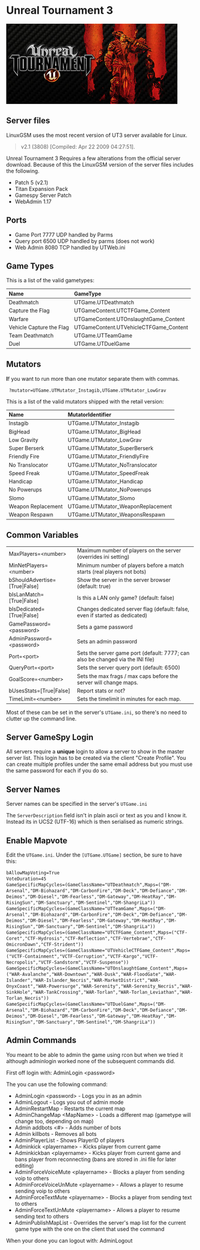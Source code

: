 # Unreal Tournament 3

![](../.gitbook/assets/unreal-tournament-3.jpg)

## Server files

LinuxGSM uses the most recent version of UT3 server available for Linux.

> v2.1 \(3808\) \[Compiled: Apr 22 2009 04:27:51\].

Unreal Tournament 3 Requires a few alterations from the official server download. Because of this the LinuxGSM version of the server files includes the following.

* Patch 5 \(v2.1\)
* Titan Expansion Pack
* Gamespy Server Patch
* WebAdmin 1.17

## Ports

* Game Port 7777 UDP handled by Parms
* Query port 6500 UDP handled by parms \(does not work\)
* Web Admin 8080 TCP handled by UTWeb.ini

## **Game Types**

This is a list of the valid gametypes:

| Name | GameType |
| :--- | :--- |
| Deathmatch | UTGame.UTDeathmatch |
| Capture the Flag | UTGameContent.UTCTFGame\_Content |
| Warfare | UTGameContent.UTOnslaughtGame\_Content |
| Vehicle Capture the Flag | UTGameContent.UTVehicleCTFGame\_Content |
| Team Deathmatch | UTGame.UTTeamGame |
| Duel | UTGame.UTDuelGame |

## **Mutators**

**I**f you want to run more than one mutator separate them with commas.

```text
 ?mutator=UTGame.UTMutator_Instagib,UTGame.UTMutator_LowGrav
```

This is a list of the valid mutators shipped with the retail version:

| Name | MutatorIdentifier |
| :--- | :--- |
| Instagib | UTGame.UTMutator\_Instagib |
| BigHead | UTGame.UTMutator\_BigHead |
| Low Gravity | UTGame.UTMutator\_LowGrav |
| Super Berserk | UTGame.UTMutator\_SuperBerserk |
| Friendly Fire | UTGame.UTMutator\_FriendlyFire |
| No Translocator | UTGame.UTMutator\_NoTranslocator |
| Speed Freak | UTGame.UTMutator\_SpeedFreak |
| Handicap | UTGame.UTMutator\_Handicap |
| No Powerups | UTGame.UTMutator\_NoPowerups |
| Slomo | UTGame.UTMutator\_Slomo |
| Weapon Replacement | UTGame.UTMutator\_WeaponReplacement |
| Weapon Respawn | UTGame.UTMutator\_WeaponsRespawn |

## **Common Variables**

|  |  |
| :--- | :--- |
| MaxPlayers=&lt;number&gt; | Maximum number of players on the server \(overrides ini setting\) |
| MinNetPlayers=&lt;number&gt; | Minimum number of players before a match starts \(real players not bots\) |
| bShouldAdvertise=\[True\|False\] | Show the server in the server browser \(default: true\) |
| bIsLanMatch=\[True\|False\] | Is this a LAN only game? \(default: false\) |
| bIsDedicated=\[True\|False\] | Changes dedicated server flag \(default: false, even if started as dedicated\) |
| GamePassword=&lt;password&gt; | Sets a game password |
| AdminPassword=&lt;password&gt; | Sets an admin password |
| Port=&lt;port&gt; |  Sets the server game port \(default: 7777; can also be changed via the INI file\) |
| QueryPort=&lt;port&gt; | Sets the server query port \(default: 6500\) |
| GoalScore=&lt;number&gt; | Sets the max frags / max caps before the server will change maps. |
| bUsesStats=\[True\|False\] | Report stats or not? |
| TimeLimit=&lt;number&gt; | Sets the timelimit in minutes for each map. |

Most of these can be set in the server's `UTGame.ini`, so there's no need to clutter up the command line.

## **Server GameSpy Login**

All servers require a **unique** login to allow a server to show in the master server list. This login has to be created via the client "Create Profile". You can create multiple profiles under the same email address but you must use the same password for each if you do so.

## **Server Names**

Server names can be specified in the server's `UTGame.ini`

The `ServerDescription` field isn't in plain ascii or text as you and I know it. Instead its in UCS2 \(UTF-16\) which is then serialised as numeric strings.

## **Enable Mapvote**

Edit the `UTGame.ini`. Under the `[UTGame.UTGame]` section, be sure to have this:

```text
bAllowMapVoting=True
VoteDuration=45
GameSpecificMapCycles=(GameClassName="UTDeathmatch",Maps=("DM-Arsenal","DM-Biohazard","DM-CarbonFire","DM-Deck","DM-Defiance","DM-Deimos","DM-Diesel","DM-Fearless","DM-Gateway","DM-HeatRay","DM-RisingSun","DM-Sanctuary","DM-Sentinel","DM-ShangriLa"))
GameSpecificMapCycles=(GameClassName="UTTeamGame",Maps=("DM-Arsenal","DM-Biohazard","DM-CarbonFire","DM-Deck","DM-Defiance","DM-Deimos","DM-Diesel","DM-Fearless","DM-Gateway","DM-HeatRay","DM-RisingSun","DM-Sanctuary","DM-Sentinel","DM-ShangriLa"))
GameSpecificMapCycles=(GameClassName="UTCTFGame_Content",Maps=("CTF-Coret","CTF-Hydrosis","CTF-Reflection","CTF-Vertebrae","CTF-OmicronDawn","CTF-Strident"))
GameSpecificMapCycles=(GameClassName="UTVehicleCTFGame_Content",Maps=("VCTF-Containment","VCTF-Corruption","VCTF-Kargo","VCTF-Necropolis","VCTF-Sandstorm","VCTF-Suspense"))
GameSpecificMapCycles=(GameClassName="UTOnslaughtGame_Content",Maps=("WAR-Avalanche","WAR-Downtown","WAR-Dusk","WAR-FloodGate","WAR-Islander","WAR-Islander_Necris","WAR-MarketDistrict","WAR-OnyxCoast","WAR-Powersurge","WAR-Serenity","WAR-Serenity_Necris","WAR-SinkHole","WAR-TankCrossing","WAR-Torlan","WAR-Torlan_Leviathan","WAR-Torlan_Necris"))
GameSpecificMapCycles=(GameClassName="UTDuelGame",Maps=("DM-Arsenal","DM-Biohazard","DM-CarbonFire","DM-Deck","DM-Defiance","DM-Deimos","DM-Diesel","DM-Fearless","DM-Gateway","DM-HeatRay","DM-RisingSun","DM-Sanctuary","DM-Sentinel","DM-ShangriLa"))
```

## **Admin Commands**

You meant to be able to admin the game using rcon but when we tried it although adminlogin worked none of the subsequent commands did.

First off login with: AdminLogin &lt;password&gt;

The you can use the following command:

* AdminLogin &lt;password&gt; - Logs you in as an admin
* AdminLogout - Logs you out of admin mode
* AdminRestartMap - Restarts the current map
* AdminChangeMap &lt;MapName&gt; - Loads a different map \(gametype will change too, depending on map\)
* Admin addbots &lt;\#&gt; - Adds number of bots
* Admin killbots - Removes all bots
* AdminPlayerList - Shows PlayerID of players
* Adminkick &lt;playername&gt; - Kicks player from current game
* Adminkickban &lt;playername&gt; - Kicks player from current game and bans player from reconnecting \(bans are stored in .ini file for later editing\)
* AdminForceVoiceMute &lt;playername&gt; - Blocks a player from sending voip to others
* AdminForceVoiceUnMute &lt;playername&gt; - Allows a player to resume sending voip to others
* AdminForceTextMute &lt;playername&gt; - Blocks a player from sending text to others
* AdminForceTextUnMute &lt;playername&gt; - Allows a player to resume sending text to others
* AdminPublishMapList - Overrides the server's map list for the current game type with the one on the client that used the command

When your done you can logout with: AdminLogout

